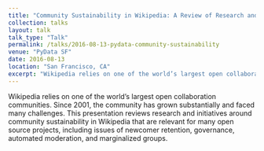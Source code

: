 ```yaml
---
title: "Community Sustainability in Wikipedia: A Review of Research and Initiatives"
collection: talks
layout: talk
talk_type: "Talk"
permalink: /talks/2016-08-13-pydata-community-sustainability
venue: "PyData SF"
date: 2016-08-13
location: "San Francisco, CA"
excerpt: "Wikipedia relies on one of the world’s largest open collaboration communities. Since 2001, the community has grown substantially and faced many challenges. This presentation reviews research and initiatives around community sustainability in Wikipedia that are relevant for many open source projects, including issues of newcomer retention, governance, automated moderation, and marginalized groups."
---
```


Wikipedia relies on one of the world’s largest open collaboration communities. Since 2001, the community has grown substantially and faced many challenges. This presentation reviews research and initiatives around community sustainability in Wikipedia that are relevant for many open source projects, including issues of newcomer retention, governance, automated moderation, and marginalized groups.
